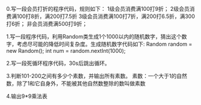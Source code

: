 0.写一段会员打折的程序代码，规则如下：
1级会员消费满100打9折；
2级会员消费满100打8折，满200打7.5折
3级会员消费满100打7折，满200打6.5折，满300打6折；
非会员消费满500打9折；

1.写一段程序代码，利用Random类生成1个1000以内的随机数字，猜出这个数字，考虑尽可能的降低时间复杂度。生成随机数字代码如下:
Random random = new Random();
int num = random.nextInt(1000);

2.写一段死循环程序代码，30s后跳出循环。


3.判断101-200之间有多少个素数，并输出所有素数。
素数：一个大于1的自然数，除了1和它自身外，不能被其他自然数整除的数叫做素数

4.输出9*9乘法表
